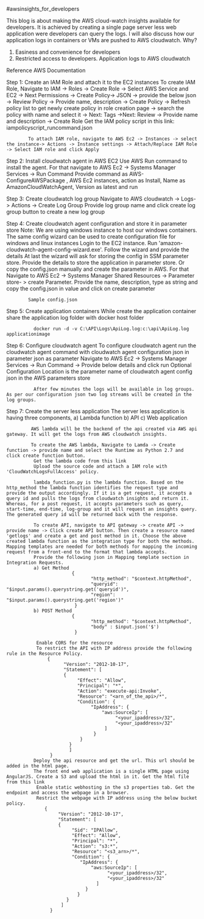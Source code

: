 #awsinsights_for_developers

This blog is about making the AWS cloud-watch insights available for developers. It is achieved by creating a single page server less web application were developers can query the logs.  I will also discuss how our application logs in containers or VMs are pushed to AWS cloudwatch.
Why?

1. Easiness and convenience for developers
2. Restricted access to developers.
Application logs to AWS cloudwatch

Reference AWS Documentation   
 
Step 1: Create an IAM Role and attach it to the EC2 instances
             To create IAM Role, Navigate to IAM -> Roles -> Create Role -> Select AWS Service and EC2 -> Next Permissions -> Create Policy-> JSON -> provide the below json -> Review Policy -> Provide name, description -> Create Policy -> Refresh policy list to get newly create policy in role creation page -> search the policy with name and select it -> Next: Tags ->Next: Review -> Provide name and description -> Create Role
            Get the IAM policy script in this link: iampolicyscript_runcommand.json

            To attach IAM role, navigate to AWS Ec2 -> Instances -> select the instance-> Actions -> Instance settings -> Attach/Replace IAM Role -> Select IAM role and click Apply

Step 2: Install cloudwatch agent in AWS EC2
            Use AWS Run command to install the agent. For that navigate to AWS Ec2 -> Systems Manager Services -> Run Command
Provide command as AWS-ConfigureAWSPackage , AWS Ec2 instances, action as Install, Name as AmazonCloudWatchAgent, Version as latest and run


Step 3:  Create cloudwatch log group
              Navigate to AWS cloudwatch -> Logs-> Actions -> Create Log Group
              Provide log group name and click create log group button to create a new log group

Step 4: Create cloudwatch agent configuration and store it in parameter store
             Note: We are using windows instance to host our windows containers. The same config wizard can be used to create configuration file for windows and linux instances
             Login to the EC2 instance. Run 'amazon-cloudwatch-agent-config-wizard.exe'. Follow the wizard and provide the details
             At last the wizard will ask for storing the config in SSM parameter store. Provide the details to store the application in parameter store. Or copy the config.json manually and create the parameter in AWS. For that Navigate to AWS Ec2 -> Systems Manager Shared Resources -> Parameter store- > create Parameter. Provide the name, description, type as string and copy the config.json in value and click on create parameter

            Sample config.json

Step 5: Create application containers
             While create the application container share the application log folder with docker host folder

              docker run -d -v C:\API\Logs\ApiLog.log:c:\api\ApiLog.log applicationimage

Step 6: Configure cloudwatch agent
             To configure cloudwatch agent run the cloudwatch agent command with cloudwatch agent configuration json in parameter json as parameter
              Navigate to AWS Ec2 -> Systems Manager Services -> Run Command -> Provide below details and click run
              Optional Configuration Location is the parameter name of cloudwatch agent config json in the AWS parameters store




              After few minutes the logs will be available in log groups. As per our configuration json two log streams will be created in the log groups.




Step 7: Create the server less application
             The server less application is having three components,
              a) Lambda function
              b) API
              c) Web application

             AWS lambda will be the backend of the api created via AWS api gateway. It will get the logs from AWS cloudwatch insights.

             To create the AWS lambda, Navigate to Lamda -> Create function -> provide name and select the Runtime as Python 2.7 and click create function button.            
              Get the lambda code from this link
              Upload the source code and attach a IAM role with 'CloudWatchLogsFullAccess' policy.

              lambda_function.py is the lambda function. Based on the http_method the lambda function identifies the request type and provide the output accordingly. If it is a get request, it accepts a query id and pulls the logs from cloudwatch insights and return it. Whereas, for a post request, it accepts parameters such as query, start-time, end-time, log-group and it will request an insights query. The generated query id will be returned back with the response.

              To create API, navigate to API gateway -> create API -> provide name -> Click create API button. Then create a resource named 'getlogs' and create a get and post method in it. Choose the above created lambda function as the integration type for both the methods. Mapping templates are needed for both methods for mapping the incoming request from a front-end to the format that lambda accepts. 
              Provide the following json in Mapping template section in Integration Requests.
              a) Get Method
                            {
                                   "http_method": "$context.httpMethod",
                                   "queryid": "$input.params().querystring.get('queryid')",
                                   "region": "$input.params().querystring.get('region')"
                             }
              b) POST Method
                            {
                                   "http_method": "$context.httpMethod",
                                   "body" : $input.json('$') 
                             }

               Enable CORS for the resource
               To restrict the API with IP address provide the following rule in the Resource Policy.
                   {
                         "Version": "2012-10-17",
                         "Statement": [
                         {
                              "Effect": "Allow",
                              "Principal": "*",
                              "Action": "execute-api:Invoke",
                              "Resource": "<arn_of_the_api>/*",
                              "Condition": {
                                   "IpAddress": {
                                       "aws:SourceIp": [
                                            "<your_ipaddress>/32",
                                            "<your_ipaddress>/32"
                                        ]
                                    }
                               }
                           }
                           ]
                    }
              Deploy the api resource and get the url. This url should be added in the html page.
              The front end web application is a single HTML page using AngularJS. Create a S3 and upload the html in it. Get the html file from this link
               Enable static webhosting in the s3 properties tab. Get the endpoint and access the webpage in a browser.
               Restrict the webpage with IP address using the below bucket policy.
                  {
                       "Version": "2012-10-17",
                       "Statement": [
                       {
                            "Sid": "IPAllow",
                            "Effect": "Allow",
                            "Principal": "*",
                            "Action": "s3:*",
                            "Resource": "<s3_arn>/*",
                            "Condition": {
                               "IpAddress": {
                                   "aws:SourceIp": [
                                         "<your_ipaddress>/32",
                                         "<your_ipaddress>/32"
                                     ]
                                 }
                              }
                          }
                        ]
                    }



